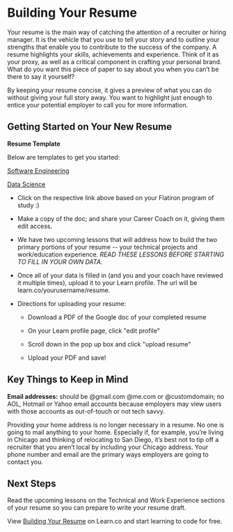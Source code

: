 # Building Your Resume

Your resume is the main way of catching the attention of a recruiter or hiring manager. It is the vehicle that you use to tell your story and to outline your strengths that enable you to contribute to the success of the company. A resume highlights your skills, achievements and experience. Think of it as your proxy, as well as a critical component in crafting your personal brand. What do you want this piece of paper to say about you when you can’t be there to say it yourself?

By keeping your resume concise, it gives a preview of what you can do without giving your full story away. You want to highlight just enough to entice your potential employer to call you for more information.

## Getting Started on Your New Resume

**Resume Template**

Below are templates to get you started:

[Software Engineering](https://docs.google.com/document/d/1DtUh2KYcyGEW_LtXaZka_I4pD8j0pa5vl46yZXNXv_A/edit?usp=sharing)

[Data Science](https://docs.google.com/document/d/1bU2ztZzM59vypaUlLeH7CLmnfPtNSL6hHtApbmHNmkk/edit?usp=sharing)

- Click on the respective link above based on your Flatiron program of study :)

- Make a copy of the doc; and share your Career Coach on it, giving them edit access.

- We have two upcoming lessons that will address how to build the two primary portions of your resume -- your technical projects and work/education experience. *READ THESE LESSONS BEFORE STARTING TO FILL IN YOUR OWN DATA.*

- Once all of your data is filled in (and you and your coach have reviewed it multiple times), upload it to your Learn profile. The url will be learn.co/yourusername/resume. 
 
 - Directions for uploading your resume:
    - Download a PDF of the Google doc of your completed resume
 
    - On your Learn profile page, click "edit profile"
  
    - Scroll down in the pop up box and click "upload resume"
   
    - Upload your PDF and save!

## Key Things to Keep in Mind

**Email addresses:** should be @gmail.com @me.com or @customdomain; no AOL, Hotmail or Yahoo email accounts because employers may view users with those accounts as out-of-touch or not tech savvy.

Providing your home address is no longer necessary in a resume. No one is going to mail anything to your home. Especially if, for example, you’re living in Chicago and thinking of relocating to San Diego, it’s best not to tip off a recruiter that you aren’t local by including your Chicago address. Your phone number and email are the primary ways employers are going to contact you.


## Next Steps

Read the upcoming lessons on the Technical and Work Experience sections of your resume so you can prepare to write your resume draft. 

<p data-visibility='hidden'>View <a href='https://learn.co/lessons/careers-building-your-resume'>Building Your Resume</a> on Learn.co and start learning to code for free.</p>
